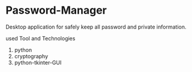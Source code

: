 # Password-Manager

Desktop application for safely keep all password and private information.

used Tool and Technologies

1) python
2) cryptography
3) python-tkinter-GUI

